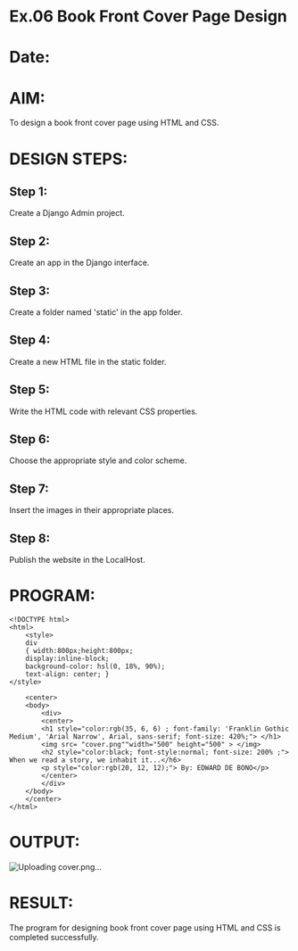 # Ex.06 Book Front Cover Page Design
# Date:
# AIM:
To design a book front cover page using HTML and CSS.

# DESIGN STEPS:
## Step 1:
Create a Django Admin project.

## Step 2:
Create an app in the Django interface.

## Step 3:
Create a folder named 'static' in the app folder.

## Step 4:
Create a new HTML file in the static folder.

## Step 5:
Write the HTML code with relevant CSS properties.

## Step 6:
Choose the appropriate style and color scheme.

## Step 7:
Insert the images in their appropriate places.

## Step 8:
Publish the website in the LocalHost.

# PROGRAM:
```
<!DOCTYPE html>
<html>
    <style>
    div
    { width:800px;height:800px;
    display:inline-block;
    background-color: hsl(0, 18%, 90%);
    text-align: center; }
</style>
    
    <center>
    <body>
        <div>
        <center>
        <h1 style="color:rgb(35, 6, 6) ; font-family: 'Franklin Gothic Medium', 'Arial Narrow', Arial, sans-serif; font-size: 420%;"> </h1>
        <img src= "cover.png""width="500" height="500" > </img>
        <h2 style="color:black; font-style:normal; font-size: 200% ;"> When we read a story, we inhabit it...</h6>
        <p style="color:rgb(20, 12, 12);"> By: EDWARD DE BONO</p>
        </center>
        </div>
    </body>
    </center>
</html>
```
# OUTPUT:
![Uploading cover.png…]()

# RESULT:
The program for designing book front cover page using HTML and CSS is completed successfully.
